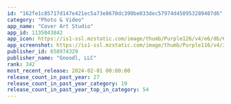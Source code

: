 ```yaml
---
id: "162fe1c85717d147e421ec5a73e8670dc390be033dec57974d450953289407d6"
category: "Photo & Video"
app_name: "Cover Art Studio"
app_id: 1135043842
app_icon: https://is1-ssl.mzstatic.com/image/thumb/Purple126/v4/e6/db/62/e6db62b4-80c4-d452-5e3a-11f45c2b99d7/AppIcon-0-0-1x_U007emarketing-0-7-0-85-220.png/1024x1024bb.png
app_screenshot: https://is1-ssl.mzstatic.com/image/thumb/Purple116/v4/3f/3f/c0/3f3fc094-ff78-c5a6-b8e5-a12d7d26399b/1ee4251f-8688-4a76-b5ec-6face7fb6fd4_app_screenhots_1_2023.jpg/1284x2778bb.png
publisher_id: 658974329
publisher_name: "Gnoodl, LLC"
rank: 342
most_recent_release: 2024-02-01 00:00:00
release_count_in_past_year: 27
release_count_in_past_year_category: 19
release_count_in_past_year_top_in_category: 54
---
```

